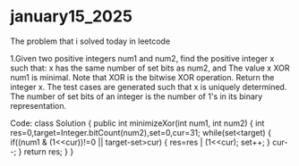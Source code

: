# january15_2025
The problem that i solved today in leetcode

1.Given two positive integers num1 and num2, find the positive integer x such that: x has the same number of set bits as num2, and The value x XOR num1 is minimal. Note that XOR is the bitwise XOR operation. Return the integer x. The test cases are generated such that x is uniquely determined. The number of set bits of an integer is the number of 1's in its binary representation.

Code:
class Solution {
    public int minimizeXor(int num1, int num2) {
        int res=0,target=Integer.bitCount(num2),set=0,cur=31;
        while(set<target)
        {
            if((num1 & (1<<cur))!=0 || target-set>cur)
            {
                res=res | (1<<cur);
                set++;
            }
            cur--;
        }
        return res;
    }
}
